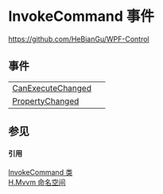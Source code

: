# InvokeCommand 事件
https://github.com/HeBianGu/WPF-Control



## 事件
<table>
<tr>
<td><a href="0767426b-1472-4117-a077-7ebf4ce8a4e7">CanExecuteChanged</a></td>
<td> </td></tr>
<tr>
<td><a href="fc415f62-a525-bad7-b113-8e70655c5019">PropertyChanged</a></td>
<td> </td></tr>
</table>

## 参见


#### 引用
<a href="d8129c92-d79d-8a1e-c8ce-f574c37ecc56">InvokeCommand 类</a>  
<a href="2171cdff-f9c4-6682-6b3e-a29f9cee4c25">H.Mvvm 命名空间</a>  
